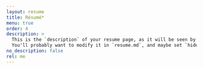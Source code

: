 ```yaml
---
layout: resume
title: Résumé*
menu: true
order: 4
description: >
  This is the `description` of your resume page, as it will be seen by search engines.
  You'll probably want to modify it in `resume.md`, and maybe set `hide_description` to `true` in the front matter.
no_description: false
rel: me
---
```

